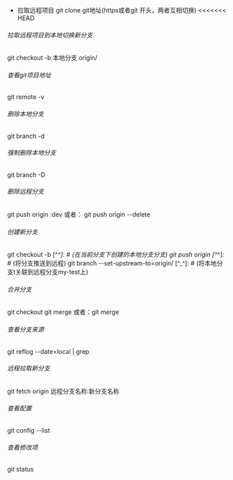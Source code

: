 - 拉取远程项目
git clone git地址(https或者git 开头，两者互相切换)
<<<<<<< HEAD
###### 拉取远程项目到本地切换新分支
git checkout -b 本地分支 origin/<branchname>
###### 查看git项目地址
git remote -v
###### 删除本地分支
git branch -d <branchname>
###### 强制删除本地分支
git branch -D <branchname>
###### 删除远程分支
git push origin :dev
或者： git push origin --delete <branchname>
###### 创建新分支
git checkout -b <branchname> [^_^]: # (在当前分支下创建<branchname>的本地分支分支)
git push origin <branchname> [^_^]: # (将<branchname>分支推送到远程)
git branch --set-upstream-to=origin/<branchname> [^_^]: # (将本地分支<branchname>t关联到远程分支my-test上)
###### 合并分支
git checkout <feature-branchname>
git merge <master-branchname>
或者：git merge <master-branchname> <feature-branchname>
###### 查看分支来源
git reflog --date=local | grep <branchname>
###### 远程拉取新分支
git fetch origin 远程分支名称:新分支名称
###### 查看配置
git config --list
###### 查看修改项
git status

